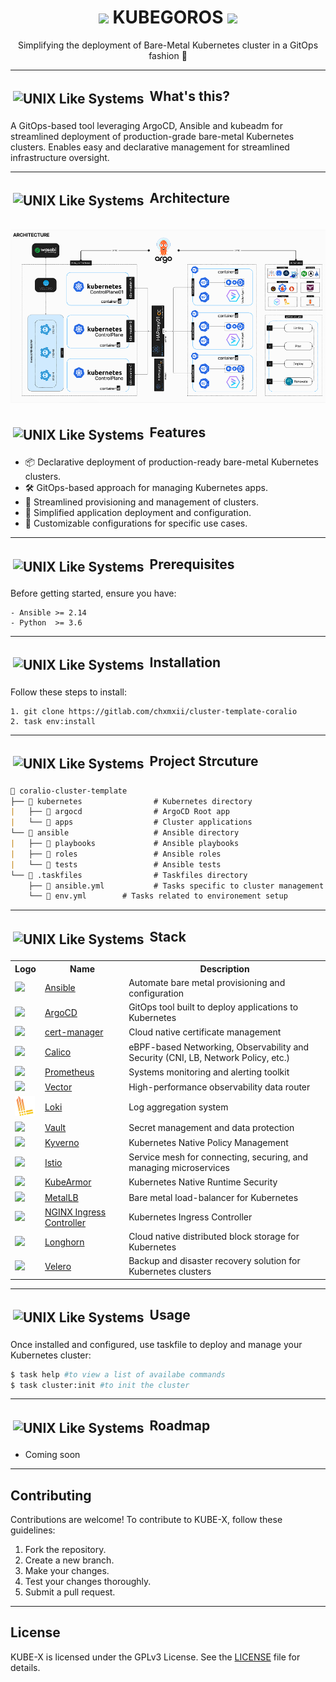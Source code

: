 <div align="center">
  
#  <img src="https://media.giphy.com/media/3o7aD2d7hy9ktXNDP2/giphy.gif" width="35"> KUBEGOROS  <img src="https://media.giphy.com/media/3o7aD2d7hy9ktXNDP2/giphy.gif" width="35">
Simplifying the deployment of Bare-Metal Kubernetes cluster in a GitOps fashion 🚀
</div>

---
##  <img src="https://upload.wikimedia.org/wikipedia/commons/thumb/3/35/Tux.svg/640px-Tux.svg.png" alt="UNIX Like Systems" width="20" height="25"  style="vertical-align:top; margin:4px"> What's this?

A GitOps-based tool leveraging ArgoCD, Ansible and kubeadm for streamlined deployment of production-grade bare-metal Kubernetes clusters. Enables easy and declarative management for streamlined infrastructure oversight.

---
## <img src="https://upload.wikimedia.org/wikipedia/commons/thumb/3/35/Tux.svg/640px-Tux.svg.png" alt="UNIX Like Systems" width="20" height="25"  style="vertical-align:top; margin:4px"> Architecture
![arch](docs/arch.png)
---
## <img src="https://upload.wikimedia.org/wikipedia/commons/thumb/3/35/Tux.svg/640px-Tux.svg.png" alt="UNIX Like Systems" width="20" height="25"  style="vertical-align:top; margin:4px"> Features

- 📦 Declarative deployment of production-ready bare-metal Kubernetes clusters.
- 🛠️ GitOps-based approach for managing Kubernetes apps.
- 🔄 Streamlined provisioning and management of clusters.
- 🚀 Simplified application deployment and configuration.
- 🔧 Customizable configurations for specific use cases.

---

## <img src="https://upload.wikimedia.org/wikipedia/commons/thumb/3/35/Tux.svg/640px-Tux.svg.png" alt="UNIX Like Systems" width="20" height="25"  style="vertical-align:top; margin:4px"> Prerequisites

Before getting started, ensure you have:
```
- Ansible >= 2.14
- Python  >= 3.6

```
---

## <img src="https://upload.wikimedia.org/wikipedia/commons/thumb/3/35/Tux.svg/640px-Tux.svg.png" alt="UNIX Like Systems" width="20" height="25"  style="vertical-align:top; margin:4px"> Installation

Follow these steps to install:
```
1. git clone https://gitlab.com/chxmxii/cluster-template-coralio
2. task env:install 
```
---
## <img src="https://upload.wikimedia.org/wikipedia/commons/thumb/3/35/Tux.svg/640px-Tux.svg.png" alt="UNIX Like Systems" width="20" height="25"  style="vertical-align:top; margin:4px"> Project Strcuture

```md
📁 coralio-cluster-template
├── 📁 kubernetes                # Kubernetes directory
|   ├── 📁 argocd                # ArgoCD Root app
|   └── 📁 apps                  # Cluster applications
└── 📁 ansible                   # Ansible directory 
|   ├── 📁 playbooks             # Ansible playbooks
|   ├── 📁 roles                 # Ansible roles
|   └── 📁 tests                 # Ansible tests
└── 📁 .taskfiles                # Taskfiles directory
    ├── 📄 ansible.yml           # Tasks specific to cluster management with ansible
    └── 📄 env.yml        # Tasks related to environement setup

```
---
## <img src="https://upload.wikimedia.org/wikipedia/commons/thumb/3/35/Tux.svg/640px-Tux.svg.png" alt="UNIX Like Systems" width="20" height="25"  style="vertical-align:top; margin:4px"> Stack
<table>
    <tr>
        <th>Logo</th>
        <th>Name</th>
        <th>Description</th>
    </tr>
    <tr>
        <td><img width="32" src="https://simpleicons.org/icons/ansible.svg"></td>
        <td><a href="https://www.ansible.com">Ansible</a></td>
        <td>Automate bare metal provisioning and configuration</td>
    </tr>
    <tr>
        <td><img width="32" src="https://avatars.githubusercontent.com/u/30269780"></td>
        <td><a href="https://argoproj.github.io/cd">ArgoCD</a></td>
        <td>GitOps tool built to deploy applications to Kubernetes</td>
    </tr>
    <tr>
        <td><img width="32" src="https://github.com/jetstack/cert-manager/raw/master/logo/logo.png"></td>
        <td><a href="https://cert-manager.io">cert-manager</a></td>
        <td>Cloud native certificate management</td>
    </tr>
    <tr>
        <td><img width="32" src="https://rancher.com/docs/img/rancher/calico-logo.png"></td>
        <td><a href="https://www.projectcalico.org">Calico</a></td>
        <td>eBPF-based Networking, Observability and Security (CNI, LB, Network Policy, etc.)</td>
    </tr>
    <tr>
        <td><img width="32" src="https://luktom.net/wordpress/wp-content/uploads/2019/05/prometheus.png"></td>
        <td><a href="https://prometheus.io">Prometheus</a></td>
        <td>Systems monitoring and alerting toolkit</td>
    </tr>
    <tr>
        <td><img width="32" src="https://vector.dev/favicon.ico"></td>
        <td><a href="https://vector.dev">Vector</a></td>
        <td>High-performance observability data router</td>
    </tr>
    <tr>
        <td><img width="32" src="https://github.com/grafana/loki/blob/main/docs/sources/logo.png?raw=true"></td>
        <td><a href="https://grafana.com/oss/loki">Loki</a></td>
        <td>Log aggregation system</td>
    </tr>
    <tr>
        <td><img width="32" src="https://devopsideas.com/wp-content/uploads/2018/03/vault-logo.png"></td>
        <td><a href="https://www.vaultproject.io">Vault</a></td>
        <td>Secret management and data protection</td>
    </tr>
    <tr>
        <td><img width="32" src="https://res.cloudinary.com/startup-grind/image/upload/c_fill,dpr_2.0,f_auto,g_center,h_1080,q_100,w_1080/v1/gcs/platform-data-cncf/events/35923880-823a-11e9-9089-0c9c102f9e6f.png"></td>
        <td><a href="https://kyverno.io">Kyverno</a></td>
        <td>Kubernetes Native Policy Management</td>
    </tr>
    <tr>
        <td><img width="32" src="https://creazilla-store.fra1.digitaloceanspaces.com/icons/3508845/istio-bluelogo-nobackground-unframed-icon-md.png"></td>
        <td><a href="https://istio.io">Istio</a></td>
        <td>Service mesh for connecting, securing, and managing microservices</td>
    </tr>
    <tr>
        <td><img width="32" src="https://pbs.twimg.com/profile_images/1452865156359196674/Z6IT7Fbr.png"></td>
        <td><a href="https://kubearmor.io">KubeArmor</a></td>
        <td>Kubernetes Native Runtime Security</td>
    </tr>
    <tr>
        <td><img width="32" src="https://v0-2-1--metallb.netlify.app/images/logo.png"></td>
        <td><a href="https://metallb.org">MetalLB</a></td>
        <td>Bare metal load-balancer for Kubernetes</td>
    </tr>
    <tr>
        <td><img width="32" src="https://nginx.org/nginx.png"></td>
        <td><a href="https://www.nginx.com">NGINX Ingress Controller</a></td>
        <td>Kubernetes Ingress Controller</td>
    </tr>
    <tr>
        <td><img width="32" src="https://vadosware.io/images/longhorn-logo.png"></td>
        <td><a href="https://longhorn.io">Longhorn</a></td>
        <td>Cloud native distributed block storage for Kubernetes</td>
    </tr>
    <tr>
        <td><img width="32" src="https://www.definit.co.uk/images/logos/velero.png"></td>
        <td><a href="https://velero.io">Velero</a></td>
        <td>Backup and disaster recovery solution for Kubernetes clusters</td>
    </tr>
</table>


---
## <img src="https://upload.wikimedia.org/wikipedia/commons/thumb/3/35/Tux.svg/640px-Tux.svg.png" alt="UNIX Like Systems" width="20" height="25"  style="vertical-align:top; margin:4px"> Usage

Once installed and configured, use taskfile to deploy and manage your Kubernetes cluster:

```bash
$ task help #to view a list of availabe commands
$ task cluster:init #to init the cluster
```
---

## <img src="https://upload.wikimedia.org/wikipedia/commons/thumb/3/35/Tux.svg/640px-Tux.svg.png" alt="UNIX Like Systems" width="20" height="25"  style="vertical-align:top; margin:4px"> Roadmap

- Coming soon

---
## Contributing

Contributions are welcome! To contribute to KUBE-X, follow these guidelines:

1. Fork the repository.
2. Create a new branch.
3. Make your changes.
4. Test your changes thoroughly.
5. Submit a pull request.

---

## License

KUBE-X is licensed under the  GPLv3 License. See the [LICENSE](LICENSE.md) file for details.



